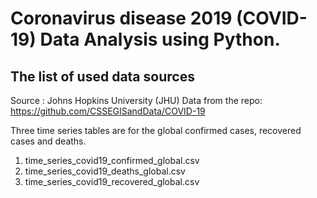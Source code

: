 # Coronavirus disease 2019 (COVID-19) Data Analysis using Python.

## The list of used data sources
Source : Johns Hopkins University (JHU)
Data from the repo: https://github.com/CSSEGISandData/COVID-19

Three time series tables are for the global confirmed cases, recovered cases and deaths.
1) time_series_covid19_confirmed_global.csv
2) time_series_covid19_deaths_global.csv
3) time_series_covid19_recovered_global.csv
